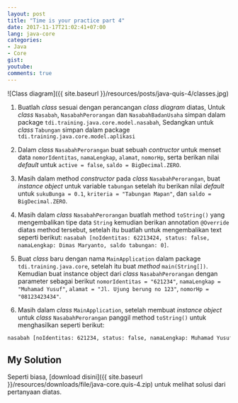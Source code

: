 ```yaml
---
layout: post
title: "Time is your practice part 4"
date: 2017-11-17T21:02:41+07:00
lang: java-core
categories:
- Java
- Core
gist: 
youtube: 
comments: true
---
```


![Class diagram]({{ site.baseurl }}/resources/posts/java-quis-4/classes.jpg)

1. Buatlah _class_ sesuai dengan perancangan _class diagram_ diatas, Untuk _class_ `Nasabah`, `NasabahPerorangan` dan `NasabahBadanUsaha` simpan dalam package `tdi.training.java.core.model.nasabah`, Sedangkan untuk _class_ `Tabungan` simpan dalam package `tdi.training.java.core.model.aplikasi`

2. Dalam _class_ `NasabahPerorangan` buat sebuah _contructor_ untuk menset data `nomorIdentitas`, `namaLengkap`, `alamat`, `nomorHp`, serta berikan nilai _default_ untuk `active = false`, `saldo = BigDecimal.ZERO`.

3. Masih dalam method _constructor_ pada _class_ `NasabahPerorangan`, buat _instance object_ untuk variable `tabungan` setelah itu berikan nilai _default_ untuk `sukuBunga = 0.1`, `kriteria = "Tabungan Mapan"`, dan `saldo = BigDecimal.ZERO`.

4. Masih dalam _class_ `NasabahPerorangan` buatlah method `toString()` yang mengembalikan tipe data `String` kemudian berikan annotation `@Override` diatas method tersebut, setelah itu buatlah untuk mengembalikan text seperti berikut: `nasabah [noIdentitas: 62213424, status: false, namaLengkap: Dimas Maryanto, saldo tabungan: 0]`.

5. Buat _class_ baru dengan nama `MainApplication` dalam package `tdi.training.java.core`, setelah itu buat _method_ `main(String[])`. Kemudian buat instance object dari _class_ `NasabahPerorangan` dengan parameter sebagai berikut `nomorIdentitas = "621234"`, `namaLengkap = "Muhamad Yusuf"`, `alamat = "Jl. Ujung berung no 123"`, `nomorHp = "08123423434"`.

6. Masih dalam _class_ `MainApplication`, setelah membuat _instance object_ untuk _class_ `NasabahPerorangan` panggil method `toString()` untuk menghasilkan seperti berikut:
```sh
nasabah [noIdentitas: 621234, status: false, namaLengkap: Muhamad Yusuf, saldo tabungan: 0]
``` 

## My Solution

Seperti biasa, [download disini]({{ site.baseurl }}/resources/downloads/file/java-core.quis-4.zip) untuk melihat solusi dari pertanyaan diatas.